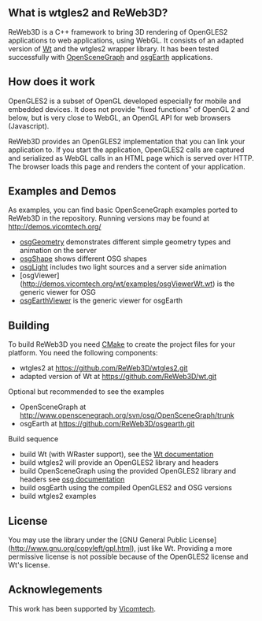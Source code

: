## What is wtgles2 and ReWeb3D?

ReWeb3D is a C++ framework to bring 3D rendering of OpenGLES2 
applications to web applications, using WebGL. It consists of an
adapted version of [Wt](http://www.webtoolkit.eu/wt) and the 
wtgles2 wrapper library.
It has been tested successfully with [OpenSceneGraph](http://www.openscenegraph.org)
and [osgEarth](http://osgearth.org) applications.


## How does it work
OpenGLES2 is a subset of OpenGL developed especially for mobile and embedded
devices. It does not provide "fixed functions" of OpenGL 2 and below, but
is very close to WebGL, an OpenGL API for web browsers (Javascript).

ReWeb3D provides an OpenGLES2 implementation that you can link your application
to. If you start the application, OpenGLES2 calls are captured and serialized
as WebGL calls in an HTML page which is served over HTTP. The browser
loads this page and renders the content of your application.

## Examples and Demos
As examples, you can find basic OpenSceneGraph examples ported to ReWeb3D
in the repository. Running versions may be found at http://demos.vicomtech.org/

* [osgGeometry](http://demos.vicomtech.org/wt/examples/osggeometry.wt) demonstrates different simple geometry
types and animation on the server
* [osgShape](http://demos.vicomtech.org/wt/examples/osgshape.wt) shows different OSG shapes
* [osgLight](http://demos.vicomtech.org/wt/examples/osglight.wt) includes two light sources and a server side animation
* [osgViewer] (http://demos.vicomtech.org/wt/examples/osgViewerWt.wt) is the generic viewer for OSG
* [osgEarthViewer](http://demos.vicomtech.org/wt/examples/osgEarthViewer.wt) is the generic viewer for osgEarth

## Building
To build ReWeb3D you need [CMake](http://www.cmake.org/CMake) to create 
the project files for your platform. You need the following components:

* wtgles2 at https://github.com/ReWeb3D/wtgles2.git
* adapted version of Wt at https://github.com/ReWeb3D/wt.git

Optional but recommended to see the examples

* OpenSceneGraph at http://www.openscenegraph.org/svn/osg/OpenSceneGraph/trunk
* osgEarth at https://github.com/ReWeb3D/osgearth.git

Build sequence 

* build Wt (with WRaster support), see the [Wt documentation](http://www.webtoolkit.eu/wt/doc/reference/html)
* build wtgles2 will provide an OpenGLES2 library and headers
* build OpenSceneGraph using the provided OpenGLES2 library and headers see [osg documentation](http://www.openscenegraph.org/projects/osg/wiki/Community/OpenGL-ES)
* build osgEarth using the compiled OpenGLES2 and OSG versions
* build wtgles2 examples

## License
You may use the library under the [GNU General Public License] (http://www.gnu.org/copyleft/gpl.html),
just like Wt.
Providing a more permissive license is not possible because of the OpenGLES2 license and Wt's license.


## Acknowlegements
This work has been supported by [Vicomtech](http://www.vicomtech.org).
